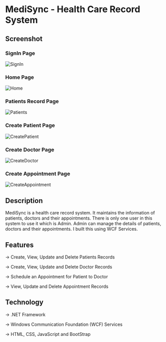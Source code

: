 # MediSync - Health Care Record System

## Screenshot

### SignIn Page

![SignIn](https://github.com/ChiragGitHub231/MediSync/assets/107389544/057cedec-e920-4bf0-8da0-5f0ffbd9eaac)

### Home Page

![Home](https://github.com/ChiragGitHub231/MediSync/assets/107389544/9904528b-f233-4ad7-97d8-dc1dd9f6d509)

### Patients Record Page

![Patients](https://github.com/ChiragGitHub231/MediSync/assets/107389544/8c06c723-a64a-4dc4-97e3-30efe96dbaec)

### Create Patient Page

![CreatePatient](https://github.com/ChiragGitHub231/MediSync/assets/107389544/73466fe3-30a8-441d-a356-54ff547863f7)

### Create Doctor Page

![CreateDoctor](https://github.com/ChiragGitHub231/MediSync/assets/107389544/6665c0ea-96ef-4c12-9ee8-ee3206e42075)

### Create Appointment Page

![CreateAppointment](https://github.com/ChiragGitHub231/MediSync/assets/107389544/90b3f4d4-d381-471e-8616-62b2197aa37b)

## Description

MediSync is a health care record system. It maintains the information of patients, doctors and their appointments. There is only one user in this system to use it which is Admin. Admin can manage the details of patients, doctors and their appointments. I built this using WCF Services.

## Features

-> Create, View, Update and Delete Patients Records

-> Create, View, Update and Delete Doctor Records

-> Schedule an Appointment for Patient to Doctor

-> View, Update and Delete Appointment Records

## Technology

-> .NET Framework

-> Windows Communication Foundation (WCF) Services

-> HTML, CSS, JavaScript and BootStrap
